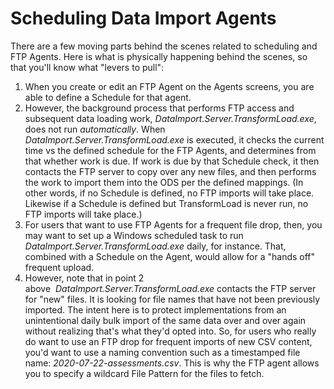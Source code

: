 # Scheduling Data Import Agents

There are a few moving parts behind the scenes related to scheduling and FTP Agents. Here is what is physically happening behind the scenes, so that you'll know what "levers to pull":

1.  When you create or edit an FTP Agent on the Agents screens, you are able to define a Schedule for that agent.
2.  However, the background process that performs FTP access and subsequent data loading work, *DataImport.Server.TransformLoad.exe*, does not run *automatically*. When *DataImport.Server.TransformLoad.exe* is executed, it checks the current time vs the defined schedule for the FTP Agents, and determines from that whether work is due. If work is due by that Schedule check, it then contacts the FTP server to copy over any new files, and then performs the work to import them into the ODS per the defined mappings. (In other words, if no Schedule is defined, no FTP imports will take place. Likewise if a Schedule is defined but TransformLoad is never run, no FTP imports will take place.)
3.  For users that want to use FTP Agents for a frequent file drop, then, you may want to set up a Windows scheduled task to run *DataImport.Server.TransformLoad.exe* daily, for instance. That, combined with a Schedule on the Agent, would allow for a "hands off" frequent upload.
4.  However, note that in point 2 above  *DataImport.Server.TransformLoad.exe* contacts the FTP server for "new" files. It is looking for file names that have not been previously imported. The intent here is to protect implementations from an unintentional daily bulk import of the same data over and over again without realizing that's what they'd opted into. So, for users who really do want to use an FTP drop for frequent imports of new CSV content, you'd want to use a naming convention such as a timestamped file name: *2020-07-22-assessments.csv*. This is why the FTP agent allows you to specify a wildcard File Pattern for the files to fetch.